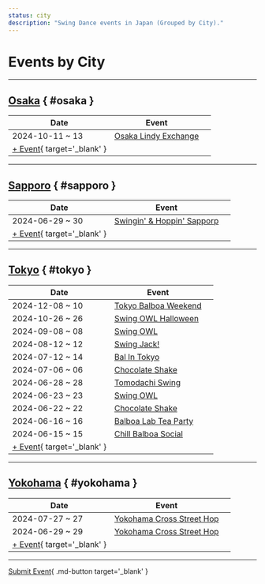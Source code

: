 ```yaml
---
status: city
description: "Swing Dance events in Japan (Grouped by City)."
---
```


# Events by City

---

## <a id=osaka></a>[Osaka](#osaka) { #osaka }

| Date | Event | |
| --- | --- | --- |
| 2024-10-11 ~ 13 | [Osaka Lindy Exchange](osaka-lindy-exchange-2024.md) |  |
| [+ Event](https://github.com/swingdance/events/issues/new?assignees=&labels=add+event&projects=&template=02-add_entity.yml&title=%5B2025%2Fjp%5D%20%3CName%3E&region=jp&province=Osaka&city=Osaka&org_id=&date_starts=2025-&date_ends=2025-){ target='_blank' }

---

## <a id=sapporo></a>[Sapporo](#sapporo) { #sapporo }

| Date | Event | |
| --- | --- | --- |
| 2024-06-29 ~ 30 | [Swingin' & Hoppin' Sapporp](swingin-n-hoppin-sapporp-2024.md) |  |
| [+ Event](https://github.com/swingdance/events/issues/new?assignees=&labels=add+event&projects=&template=02-add_entity.yml&title=%5B2025%2Fjp%5D%20%3CName%3E&region=jp&province=Sapporo&city=Sapporo&org_id=&date_starts=2025-&date_ends=2025-){ target='_blank' }

---

## <a id=tokyo></a>[Tokyo](#tokyo) { #tokyo }

| Date | Event | |
| --- | --- | --- |
| 2024-12-08 ~ 10 | [Tokyo Balboa Weekend](tokyo-balboa-weekend-2024.md) |  |
| 2024-10-26 ~ 26 | [Swing OWL Halloween](swing-owl-halloween-2024.md) |  |
| 2024-09-08 ~ 08 | [Swing OWL](swing-owl-08-2024.md) |  |
| 2024-08-12 ~ 12 | [Swing Jack!](swing-jack-2024.md) |  |
| 2024-07-12 ~ 14 | [Bal In Tokyo](bal-in-tokyo-2024.md) |  |
| 2024-07-06 ~ 06 | [Chocolate Shake](chocolate-shake-07-2024.md) |  |
| 2024-06-28 ~ 28 | [Tomodachi Swing](tomodachi-swing-2024.md) |  |
| 2024-06-23 ~ 23 | [Swing OWL](swing-owl-06-2024.md) |  |
| 2024-06-22 ~ 22 | [Chocolate Shake](chocolate-shake-06-2024.md) |  |
| 2024-06-16 ~ 16 | [Balboa Lab Tea Party](balboa-lab-tea-party-2024.md) |  |
| 2024-06-15 ~ 15 | [Chill Balboa Social](chill-balboa-social-2024.md) |  |
| [+ Event](https://github.com/swingdance/events/issues/new?assignees=&labels=add+event&projects=&template=02-add_entity.yml&title=%5B2025%2Fjp%5D%20%3CName%3E&region=jp&province=Tokyo&city=Tokyo&org_id=&date_starts=2025-&date_ends=2025-){ target='_blank' }

---

## <a id=yokohama></a>[Yokohama](#yokohama) { #yokohama }

| Date | Event | |
| --- | --- | --- |
| 2024-07-27 ~ 27 | [Yokohama Cross Street Hop](yokohama-cross-street-hop-07-2024.md) |  |
| 2024-06-29 ~ 29 | [Yokohama Cross Street Hop](yokohama-cross-street-hop-06-2024.md) |  |
| [+ Event](https://github.com/swingdance/events/issues/new?assignees=&labels=add+event&projects=&template=02-add_entity.yml&title=%5B2025%2Fjp%5D%20%3CName%3E&region=jp&province=Yokohama&city=Yokohama&org_id=&date_starts=2025-&date_ends=2025-){ target='_blank' }

---

[Submit Event](https://github.com/swingdance/events/issues/new?assignees=&labels=add+event&projects=&template=02-add_entity.yml&title=%5Bjp%5D%20%3CName%3E&region=jp&province=&city=&org_id=2025){ .md-button target='_blank' }

